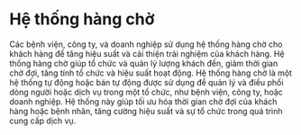 # Hệ thống hàng chờ
Các bệnh viện, công ty, và doanh nghiệp sử dụng hệ thống hàng chờ cho khách hàng để tăng hiệu suất và cải thiện trải nghiệm của khách hàng. Hệ thống hàng chờ giúp tổ chức và quản lý lượng khách đến, giảm thời gian chờ đợi, tăng tính tổ chức và hiệu suất hoạt động.
Hệ thống hàng chờ là một hệ thống tự động hoặc bán tự động được sử dụng để quản lý và điều phối dòng người hoặc dịch vụ trong một tổ chức, như bệnh viện, công ty, hoặc doanh nghiệp. Hệ thống này giúp tối ưu hóa thời gian chờ đợi của khách hàng hoặc bệnh nhân, tăng cường hiệu suất và sự tổ chức trong quá trình cung cấp dịch vụ.

